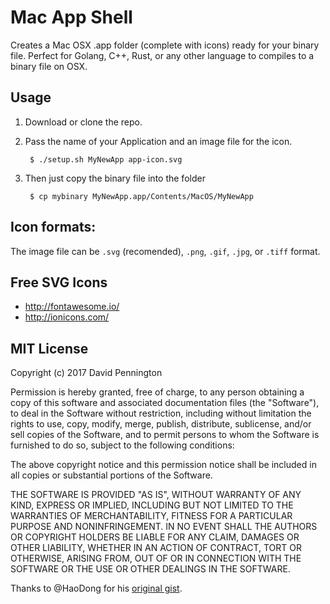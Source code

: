 # Mac App Shell

Creates a Mac OSX .app folder (complete with icons) ready for your binary file. Perfect for Golang, C++, Rust, or any other language to compiles to a binary file on OSX.

## Usage

1. Download or clone the repo.

2. Pass the name of your Application and an image file for the icon.

		$ ./setup.sh MyNewApp app-icon.svg

3. Then just copy the binary file into the folder

		$ cp mybinary MyNewApp.app/Contents/MacOS/MyNewApp

## Icon formats:

The image file can be `.svg` (recomended), `.png`, `.gif`, `.jpg`, or `.tiff` format.

## Free SVG Icons

- http://fontawesome.io/
- http://ionicons.com/

## MIT License

Copyright (c) 2017 David Pennington

Permission is hereby granted, free of charge, to any person obtaining a copy
of this software and associated documentation files (the "Software"), to deal
in the Software without restriction, including without limitation the rights
to use, copy, modify, merge, publish, distribute, sublicense, and/or sell
copies of the Software, and to permit persons to whom the Software is
furnished to do so, subject to the following conditions:

The above copyright notice and this permission notice shall be included in all
copies or substantial portions of the Software.

THE SOFTWARE IS PROVIDED "AS IS", WITHOUT WARRANTY OF ANY KIND, EXPRESS OR
IMPLIED, INCLUDING BUT NOT LIMITED TO THE WARRANTIES OF MERCHANTABILITY,
FITNESS FOR A PARTICULAR PURPOSE AND NONINFRINGEMENT. IN NO EVENT SHALL THE
AUTHORS OR COPYRIGHT HOLDERS BE LIABLE FOR ANY CLAIM, DAMAGES OR OTHER
LIABILITY, WHETHER IN AN ACTION OF CONTRACT, TORT OR OTHERWISE, ARISING FROM,
OUT OF OR IN CONNECTION WITH THE SOFTWARE OR THE USE OR OTHER DEALINGS IN THE
SOFTWARE.

Thanks to @HaoDong for his [original gist](https://gist.github.com/haodong/4aebdc102bdfbff5ec36).